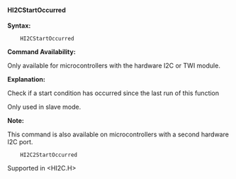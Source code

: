 <div class="section">

<div class="titlepage">

<div>

<div>

#### <span id="hi2cstartoccurred"></span>HI2CStartOccurred

</div>

</div>

</div>

<span class="strong">**Syntax:**</span>

``` screen
    HI2CStartOccurred
```

<span class="strong">**Command Availability:**</span>

Only available for microcontrollers with the hardware I2C or TWI module.

<span class="strong">**Explanation:**</span>

Check if a start condition has occurred since the last run of this
function

Only used in slave mode.

<span class="strong">**Note:**</span>

This command is also available on microcontrollers with a second
hardware I2C port.

``` screen
    HI2C2StartOccurred
```

Supported in &lt;HI2C.H&gt;

</div>
